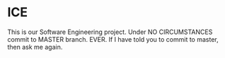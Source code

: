 # ICE

This is our Software Engineering project. Under NO CIRCUMSTANCES commit to MASTER branch. EVER. 
If I have told you to commit to master, then ask me again. 
